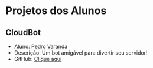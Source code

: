 # Projetos dos Alunos

## CloudBot

- Aluno: [Pedro Varanda](https://github.com/pedrocvaranda)
- Descrição: Um bot amigável para divertir seu servidor!
- GitHub: [Clique aqui](https://github.com/pedrocvaranda/CloudBot)
